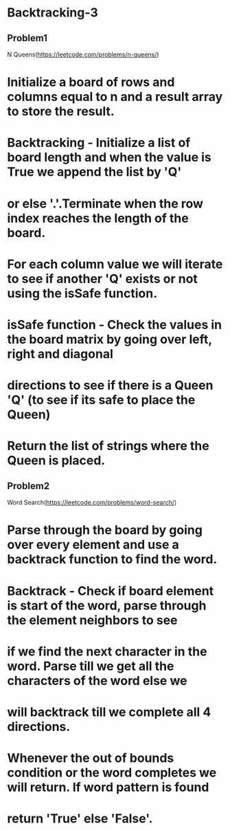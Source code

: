 # Backtracking-3

## Problem1 
N Queens(https://leetcode.com/problems/n-queens/)

# Initialize a board of rows and columns equal to n and a result array to store the result.
# Backtracking - Initialize a list of board length and when the value is True we append the list by 'Q' 
# or else '.'.Terminate when the row index reaches the length of the board.
# For each column value we will iterate to see if another 'Q' exists or not using the isSafe function.
# isSafe function - Check the values in the board matrix by going over left, right and diagonal
# directions to see if there is a Queen 'Q' (to see if its safe to place the Queen)
# Return the list of strings where the Queen is placed.


## Problem2
Word Search(https://leetcode.com/problems/word-search/)

# Parse through the board by going over every element and use a backtrack function to find the word.
# Backtrack - Check if board element is start of the word, parse through the element neighbors to see 
# if we find the next character in the word. Parse till we get all the characters of the word else we
# will backtrack till we complete all 4 directions.
# Whenever the out of bounds condition or the word completes we will return. If word pattern is found 
# return 'True' else 'False'.